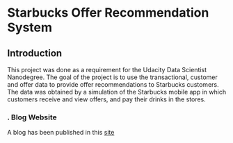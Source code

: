 # Starbucks Offer Recommendation System

## Introduction

This project was done as a requirement for the Udacity Data Scientist
Nanodegree. The goal of the project is to use the transactional,
customer and offer data to provide offer recommendations to Starbucks
customers. The data was obtained by a simulation of the Starbucks
mobile app in which customers receive and view offers, and pay their
drinks in the stores.


### . Blog Website

A blog has been published in this [site]( https://medium.com/@vishalsiram50/starbucks-capstone-project-8a6f23a8f4cd?sk=3e3fb46429588bda0ba56011818eb18c/.)
